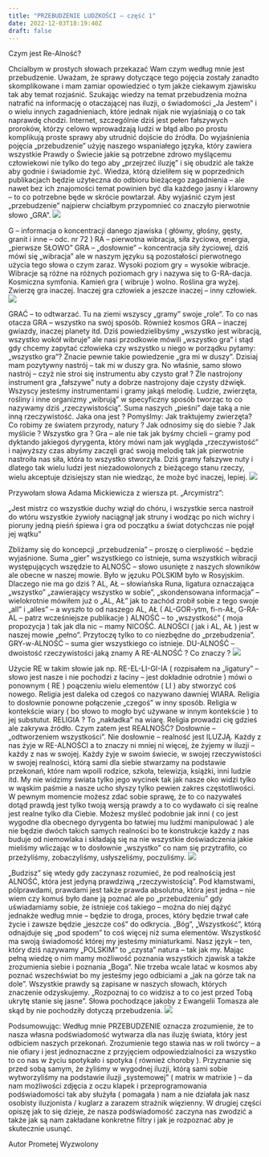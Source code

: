 ```yaml
---
title: "PRZEBUDZENIE LUDZKOŚCI – część 1"
date: 2022-12-03T18:19:40Z
draft: false
---
```

Czym jest Re-Alność?

Chcialbym w prostych słowach przekazać Wam czym według mnie jest przebudzenie. Uważam, że sprawy dotyczące tego pojęcia zostały zanadto skomplikowane i mam zamiar opowiedzieć o tym jakże ciekawym zjawisku tak aby temat rozjaśnić. Szukając wiedzy na temat przebudzenia można natrafić na informację o otaczającej nas iluzji, o świadomości „Ja Jestem” i o wielu innych zagadnieniach, które jednak nijak nie wyjaśniają  o co tak naprawdę chodzi. Internet, szczególnie dziś jest pełen fałszywych proroków, którzy celowo wprowadzają ludzi w błąd albo po prostu komplikują proste sprawy aby utrudnić dojście do źródła. Do wyjaśnienia pojęcia „przebudzenie” użyję naszego wspaniałego języka, który zawiera wszystkie Prawdy o Świecie jakie są potrzebne zdrowo myślącemu człowiekowi nie tylko do tego aby „przejrzeć iluzję” i się obudzić ale także aby godnie i świadomie żyć. Wiedza, którą dzieliłem się w poprzednich publikacjach będzie użyteczna do odbioru bieżącego zagadnienia – ale nawet bez ich znajomości temat powinien być dla każdego jasny i klarowny – to co potrzebne będe w skrócie powtarzał. Aby wyjaśnić czym jest „przebudzenie” najpierw chciałbym przypomnieć co znaczyło pierwotnie słowo „GRA”.
![](https://cdn.pixabay.com/photo/2017/01/09/00/49/snow-1964361_960_720.jpg)

G – informacja o koncentracji danego zjawiska ( główny, głośny, gęsty, granit i inne – odc. nr 72 ) RA – pierwotna wibracja, siła życiowa, energia, „pierwsze SŁOWO” GRA – „dosłownie” – koncentracja siły życiowej, dziś mówi się „wibracja” ale w naszym języku są pozostałości pierwotnego użycia tego słowa o czym zaraz. Wysoki poziom gry = wysokie wibracje. Wibracje są różne na różnych poziomach gry i nazywa się to G-RA-dacja. Kosmiczna symfonia. Kamień gra ( wibruje ) wolno. Roślina gra wyżej. Zwierzę gra inaczej. Inaczej gra człowiek a jeszcze inaczej – inny człowiek.
![](https://cdn.pixabay.com/photo/2016/08/03/09/04/universe-1566161_960_720.jpg)

GRAĆ – to odtwarzać. Tu na ziemi wszyscy „gramy” swoje „role”. To co nas otacza GRA – wszystko na swój sposób. Również kosmos GRA – inaczej gwiazdy, inaczej planety itd. Dziś powiedzielibyśmy „wszystko jest wibracją, wszystko wokół wibruje” ale nasi przodkowie mówili „wszystko gra” i stąd gdy chcemy zapytać człowieka czy wszystko u niego w porządku pytamy: „wszystko gra”? Znacie pewnie takie powiedzenie „gra mi w duszy”. Dzisiaj mam pozytywny nastrój – tak mi w duszy gra. No właśnie, samo słowo nastrój – czyż nie stroi się instrumentu aby czysto grał ? Źle nastrojony instrument gra „fałszywe” nuty a dobrze nastrojony daje czysty dźwięk. Wszyscy jesteśmy instrumentami i gramy jakąś melodię. Ludzie, zwierzęta, rośliny i inne organizmy „wibrują” w specyficzny sposób tworząc to co nazywamy dziś „rzeczywistością”. Suma naszych „pieśni” daje taką a nie inną rzeczywistość. Jaka ona jest ? Pomyślmy: Jak traktujemy zwierzęta? Co robimy ze światem przyrody, natury ? Jak odnosimy się do siebie ? Jak myślicie ? Wszystko gra ? Gra – ale nie tak jak byśmy chcieli – gramy pod dyktando jakiegoś dyrygenta, który mówi nam jak wygląda „rzeczywistość” i najwyższy czas abyśmy zaczęli grać swoją melodię tak jak pierwotnie nastroiła nas siła, która to wszystko stworzyła. Dziś gramy fałszywe nuty i dlatego tak wielu ludzi jest niezadowolonych z bieżącego stanu rzeczy, wielu akceptuje dzisiejszy stan nie wiedząc, że może być inaczej, lepiej.
![](https://cdn.pixabay.com/photo/2012/04/12/19/45/marching-band-30354_960_720.png)

Przywołam słowa Adama Mickiewicza z wiersza pt. „Arcymistrz”:

„Jest mistrz co wszystkie duchy wziął do chóru, i wszystkie serca nastroił do wtóru wszystkie żywioły naciągnął jak struny i wodząc po nich wichry i pioruny jedną pieśń śpiewa i gra od początku a świat dotychczas nie pojął jej wątku”


Zbliżamy się do koncepcji „przebudzenia” – proszę o cierpliwość – będzie wyjaśnione. Suma „gier” wszystkiego co istnieje, suma wszystkich wibracji występujących wszędzie to ALNOŚĆ – słowo usunięte z naszych słowników ale obecne w naszej mowie. Było w jęzuku POLSKIM było w Rosyjskim. Dlaczego nie ma go dziś ? AL, AŁ – słowiańska Runa, ligatura oznaczająca „wszystko” „zawierający wszystko w sobie”, „skondensowana informacja” – wielokrotnie mówiłem już o „AL, AŁ” jak to zachód zrobił sobie z tego swoje „all” i „alles” – a wyszło to od naszego AL, AŁ ( AL-GOR-ytm, fi-n-AŁ, G-RA-AL – patrz wcześniejsze publikacje ) ALNOŚĆ – to „wszystkość” ( moja propozycja ) tak jak dla nic – mamy NICOŚĆ. ALNOŚCI ( jak i AL, AŁ ) jest w naszej mowie „pełno”. Przytoczę tylko to co niezbędne do „przebudzenia”. GRY-w-ALNOŚĆ – suma gier wszystkiego co istnieje. DU-ALNOŚĆ – dwoistość rzeczywistości jaką znamy A RE-ALNOŚĆ ? Co znaczy ?
![](https://cdn.pixabay.com/photo/2020/06/19/09/16/fantasy-5316369_960_720.jpg)

Użycie RE w takim słowie jak np. RE-EL-LI-GI-IA ( rozpisałem na „ligatury” – słowo jest nasze i nie pochodzi z łaciny – jest dokładnie odrotnie ) mówi o ponownym ( RE ) poączeniu wielu elementów ( LI ) aby stworzyć coś nowego. Religia jest daleka od czegoś co nazywano dawniej WIARA. Religia to dosłownie ponowne połączenie „czegoś” w inny sposób. Religia w kontekście wiary ( bo słowo to mogło być używane w innym kontekście ) to jej substutut. RELIGIA ? To „nakładka” na wiarę. Religia prowadzi cię gdzieś ale zakrywa źródło. Czym zatem jest REALNOŚĆ? Dosłownie – „odtworzeniem wszystkości”. Nie dosłownie – realność jest ILUZJĄ. Każdy z nas żyje w RE-ALNOŚCI a to znaczy ni mniej ni więcej, że żyjemy w iluzji – każdy z nas w swojej. Każdy żyje w swoim świecie, w swojej rzeczywistości w swojej realności, którą sami dla siebie stwarzamy na podstawie przekonań, które nam wpoili rodzice, szkoła, telewizja, książki, inni ludzie itd. My nie widzimy świata tylko jego wycinek tak jak nasze oko widzi tylko w wąskim paśmie a nasze ucho słyszy tylko pewien zakres częstotliwości. W pewnym momencie możesz zdać sobie sprawę, że to co nazywałeś dotąd prawdą jest tylko twoją wersją prawdy a to co wydawało ci się realne jest realne tylko dla Ciebie. Możesz myśleć podobnie jak inni ( co jest wygodne dla obecnego dyrygenta bo łatwiej mu ludźmi manipulować ) ale nie będzie dwóch takich samych realności bo te konstrukcje każdy z nas buduje od niemowlaka i składają się na nie wszystkie doświadczenia jakie mieliśmy wliczając w to dosłownie „wszystko” co nam się przytrafiło, co przeżyliśmy, zobaczyliśmy, usłyszeliśmy, poczuliśmy.
![](https://cdn.pixabay.com/photo/2019/03/03/22/27/fantasy-4033001_960_720.jpg)

„Budzisz” się wtedy gdy zaczynasz rozumieć, że pod realnością jest ALNOŚĆ, która jest jedyną prawdziwą „rzeczywistością”. Pod kłamstwami, pólprawdami, prawdami jest także prawda absolutna, która jest jedna – nie wiem czy komuś było dane ją poznać ale po „przebudzeniu” gdy uświadamiamy sobie, że istnieje coś takiego – można do niej dążyć jednakże według mnie – będzie to droga, proces, który będzie trwał całe życie i zawsze będzie „jeszcze coś” do odkrycia. „Bóg”, „Wszystkość”, którą odnajduje się „pod spodem” to coś więcej niż suma elementów. Wszystkość ma swoją świadomość której my jesteśmy miniaturkami. Nasz język – ten, który dziś nazywamy „POLSKIM” to „czysta” natura – tak jak my. Mając pełną wiedzę o nim mamy możliwość poznania wszystkich zjawisk a także zrozumienia siebie i poznania „Boga”. Nie trzeba wcale latać w kosmos aby poznać wszechświat bo my jesteśmy jego odbiciami a „jak na górze tak na dole”. Wszystkie prawdy są zapisane w naszych słowach, których znaczenie odzyskujemy. „Rozpoznaj to co widzisz a to co jest przed Tobą ukrytę stanie się jasne”. Słowa pochodzące jakoby z Ewangelii Tomasza ale skąd by nie pochodziły dotyczą przebudzenia.
![](https://cdn.pixabay.com/photo/2017/05/23/12/52/fantasy-2337179_960_720.jpg)

Podsumowując: Według mnie PRZEBUDZENIE oznacza zrozumienie, że to nasza własna podświadomość wytwarza dla nas iluzję świata, który jest odbiciem naszych przekonań. Zrozumienie tego stawia nas w roli twórcy – a nie ofiary i jest jednoznaczne z przyjęciem odpowiedzialności za wszystko to co nas w życiu spotykało i spotyka ( również choroby ). Przyznanie się przed sobą samym, że żyliśmy w wygodnej iluzji, którą sami sobie wytworzyliśmy na podstawie iluzji „systemowej” ( matrix w matrixie ) – da nam możliwości zdjęcia z oczu klapek i przeprogramowania podświadomości tak aby służyła ( pomagała ) nam a nie działała jak nasz osobisty iluzjonista / kuglarz a zarazem strażnik więzienny. W drugiej części opiszę jak to się dzieje, że nasza podświadomość zaczyna nas zwodzić a także jak są nam zakładane konkretne filtry i jak je rozpoznać aby je skutecznie usunąć.

Autor Prometej Wyzwolony

